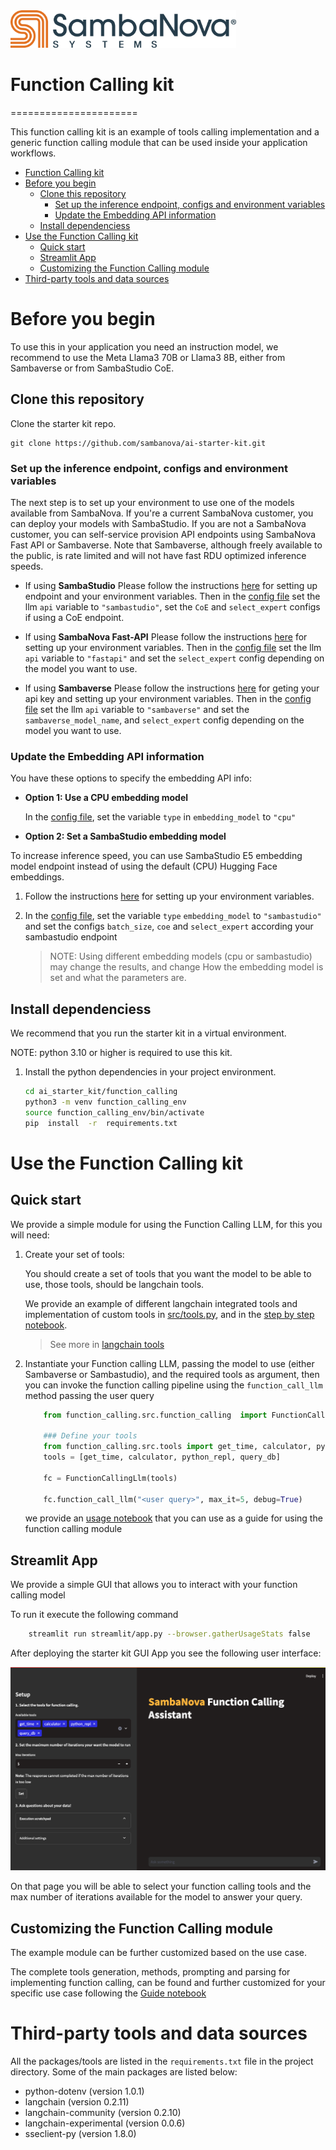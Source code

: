 
<a href="https://sambanova.ai/">
<picture>
 <source media="(prefers-color-scheme: dark)" srcset="../images/SambaNova-light-logo-1.png" height="60">
  <img alt="SambaNova logo" src="../images/SambaNova-dark-logo-1.png" height="60">
</picture>
</a>

# Function Calling kit
======================

This function calling kit is an example of tools calling implementation and a generic function calling module that can be used inside your application workflows.

<!-- TOC -->

- [Function Calling kit](#function-calling-kit)
- [Before you begin](#before-you-begin)
    - [Clone this repository](#clone-this-repository)
        - [Set up the inference endpoint, configs and environment variables](#set-up-the-inference-endpoint-configs-and-environment-variables)
        - [Update the Embedding API information](#update-the-embedding-api-information)
    - [Install dependenciess](#install-dependenciess)
- [Use the Function Calling kit](#use-the-function-calling-kit)
    - [Quick start](#quick-start)
    - [Streamlit App](#streamlit-app)
    - [Customizing the Function Calling module](#customizing-the-function-calling-module)
- [Third-party tools and data sources](#third-party-tools-and-data-sources)

<!-- /TOC -->

# Before you begin

To use this in your application you need an instruction model, we recommend to use the Meta Llama3 70B or Llama3 8B, either from Sambaverse or from SambaStudio CoE.

## Clone this repository

Clone the starter kit repo.
```
git clone https://github.com/sambanova/ai-starter-kit.git
```

### Set up the inference endpoint, configs and environment variables

The next step is to set up your environment to use one of the models available from SambaNova. If you're a current SambaNova customer, you can deploy your models with SambaStudio. If you are not a SambaNova customer, you can self-service provision API endpoints using SambaNova Fast API or Sambaverse. Note that Sambaverse, although freely available to the public, is rate limited and will not have fast RDU optimized inference speeds.

- If using **SambaStudio** Please follow the instructions [here](../README.md#deploy-your-model-in-sambastudio-option-3) for setting up endpoint and your environment variables.
    Then in the [config file](./config.yaml) set the llm `api` variable to `"sambastudio"`, set the `CoE` and `select_expert` configs if using a CoE endpoint.

- If using **SambaNova Fast-API** Please follow the instructions [here](../README.md#use-sambanova-fast-api-inference-endpoint-option-1) for setting up your environment variables.
    Then in the [config file](./config.yaml) set the llm `api` variable to `"fastapi"` and set the `select_expert` config depending on the model you want to use.

- If using **Sambaverse** Please follow the instructions [here](../README.md#use-sambaverse-models-option-2) for geting your api key and setting up your environment variables.
    Then in the [config file](./config.yaml) set the llm `api` variable to `"sambaverse"` and set the `sambaverse_model_name`, and `select_expert` config depending on the model you want to use.

### Update the Embedding API information

You have these options to specify the embedding API info: 

* **Option 1: Use a CPU embedding model**

    In the [config file](./config.yaml), set the variable `type` in `embedding_model` to `"cpu"`

* **Option 2: Set a SambaStudio embedding model**

To increase inference speed, you can use SambaStudio E5 embedding model endpoint instead of using the default (CPU) Hugging Face embeddings.

1. Follow the instructions [here](../README.md#update-api-information-for-sambanova-embeddings-model-optional) for setting up your environment variables.

2. In the [config file](./config.yaml), set the variable `type` `embedding_model` to `"sambastudio"` and set the configs `batch_size`, `coe` and `select_expert` according your sambastudio endpoint

    > NOTE: Using different embedding models (cpu or sambastudio) may change the results, and change How the embedding model is set and what the parameters are. 

## Install dependenciess

We recommend that you run the starter kit in a virtual environment.

NOTE: python 3.10 or higher is required to use this kit.

1. Install the python dependencies in your project environment.

    ```bash
    cd ai_starter_kit/function_calling
    python3 -m venv function_calling_env
    source function_calling_env/bin/activate
    pip  install  -r  requirements.txt
    ```

# Use the Function Calling kit 

## Quick start

We provide a simple module for using the Function Calling LLM, for this you will need:

1. Create your set of tools:

    You should create a set of tools that you want the model to be able to use, those tools, should be langchain tools.

    We provide an example of different langchain integrated tools and implementation of custom tools in [src/tools.py](src/tools.py), and in the [step by step notebook](./notebooks/function_calling_guide.ipynb).

    > See more in [langchain tools](https://python.langchain.com/v0.1/docs/modules/tools/)

2. Instantiate your Function calling LLM, passing the model to use (either Sambaverse or Sambastudio), and the required tools as argument, then you can invoke the function calling pipeline using the `function_call_llm` method passing the user query

    ``` python
        from function_calling.src.function_calling  import FunctionCallingLlm
        
        ### Define your tools
        from function_calling.src.tools import get_time, calculator, python_repl, query_db
        tools = [get_time, calculator, python_repl, query_db]

        fc = FunctionCallingLlm(tools)

        fc.function_call_llm("<user query>", max_it=5, debug=True)
    ```

    we provide an [usage notebook](notebooks/usage.ipynb) that you can use as a guide for using the function calling module


## Streamlit App

We provide a simple GUI that allows you to interact with your function calling model

To run it execute the following command 

```bash
    streamlit run streamlit/app.py --browser.gatherUsageStats false 
```

After deploying the starter kit GUI App you see the following user interface:

![capture of function calling streamlit application](./docs/function_calling_app.png)

On that page you will be able to select your function calling tools and the max number of iterations available for the model to answer your query.

## Customizing the Function Calling module

The example module can be further customized based on the use case.

The complete tools generation, methods, prompting and parsing for implementing function calling, can be found and further customized for your specific use case following the [Guide notebook](function_calling_guide.ipynb)  

# Third-party tools and data sources

All the packages/tools are listed in the `requirements.txt` file in the project directory. Some of the main packages are listed below:

* python-dotenv (version 1.0.1)
* langchain (version 0.2.11)
* langchain-community (version 0.2.10)
* langchain-experimental (version 0.0.6)
* sseclient-py (version 1.8.0)
